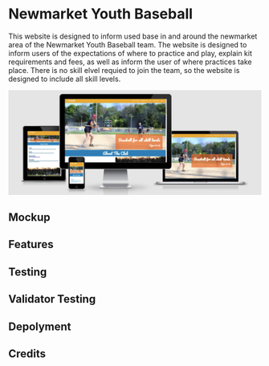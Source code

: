 # Newmarket Youth Baseball

This website is designed to inform used base in and around the newmarket area of the Newmarket Youth Baseball team. The website is designed to inform users of the expectations of where to practice and play, explain kit requirements and fees, as well as inform the user of where practices take place. There is no skill elvel requied to join the team, so the website is designed to include all skill levels.

![am-i-responsive-NYB](assets/images/readme/amIResponsiceScreenShotOptimized.png)

## Mockup

## Features

## Testing

## Validator Testing

## Depolyment

## Credits

